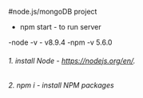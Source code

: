 #node.js/mongoDB project

- npm start - to run server

-node -v - v8.9.4
-npm -v 5.6.0

###### 1. install Node - https://nodejs.org/en/.
###### 2. npm i - install NPM packages
